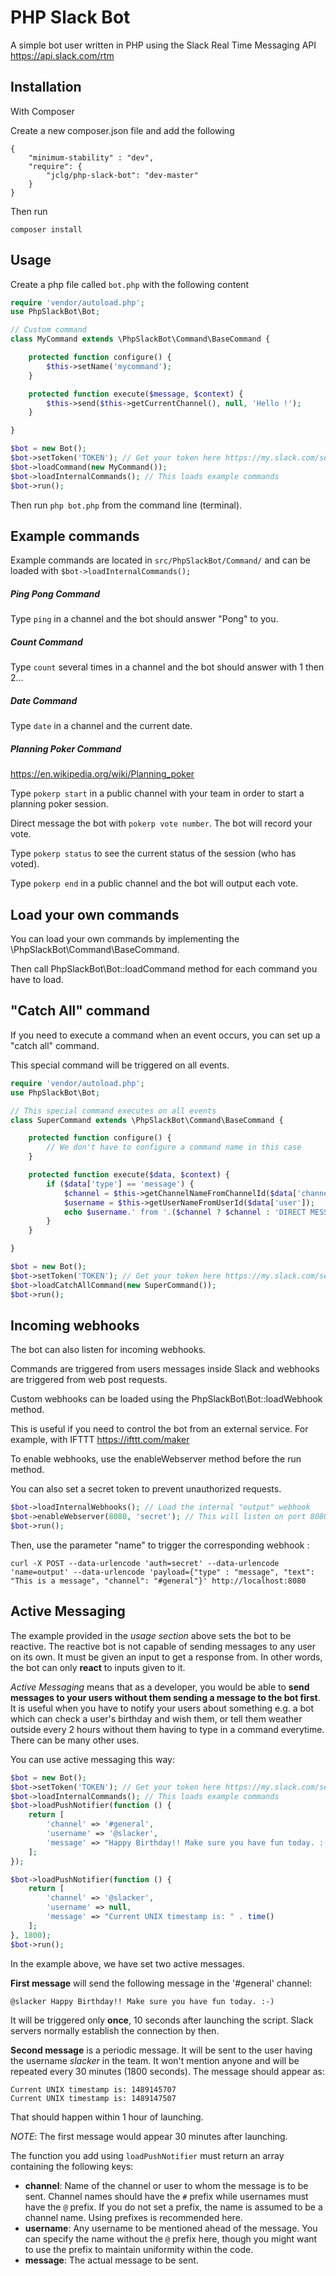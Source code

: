 # PHP Slack Bot

A simple bot user written in PHP using the Slack Real Time Messaging API https://api.slack.com/rtm

## Installation
With Composer


Create a new composer.json file and add the following

    {
        "minimum-stability" : "dev",
        "require": {
            "jclg/php-slack-bot": "dev-master"
        }
    }

Then run

    composer install

## Usage

Create a php file called `bot.php` with the following content

```php
require 'vendor/autoload.php';
use PhpSlackBot\Bot;

// Custom command
class MyCommand extends \PhpSlackBot\Command\BaseCommand {

    protected function configure() {
        $this->setName('mycommand');
    }

    protected function execute($message, $context) {
        $this->send($this->getCurrentChannel(), null, 'Hello !');
    }

}

$bot = new Bot();
$bot->setToken('TOKEN'); // Get your token here https://my.slack.com/services/new/bot
$bot->loadCommand(new MyCommand());
$bot->loadInternalCommands(); // This loads example commands
$bot->run();
```

Then run `php bot.php` from the command line (terminal).

## Example commands

Example commands are located in `src/PhpSlackBot/Command/` and can be loaded with `$bot->loadInternalCommands();`

##### Ping Pong Command

Type `ping` in a channel and the bot should answer "Pong" to you.

##### Count Command

Type `count` several times in a channel and the bot should answer with 1 then 2...

##### Date Command

Type `date` in a channel and the current date.

##### Planning Poker Command

https://en.wikipedia.org/wiki/Planning_poker

Type `pokerp start` in a public channel with your team in order to start a planning poker session.

Direct message the bot with `pokerp vote number`. The bot will record your vote.

Type `pokerp status` to see the current status of the session (who has voted).

Type `pokerp end` in a public channel and the bot will output each vote.

## Load your own commands

You can load your own commands by implementing the \PhpSlackBot\Command\BaseCommand.

Then call PhpSlackBot\Bot::loadCommand method for each command you have to load.

## "Catch All" command

If you need to execute a command when an event occurs, you can set up a "catch all" command.

This special command will be triggered on all events.

```php
require 'vendor/autoload.php';
use PhpSlackBot\Bot;

// This special command executes on all events
class SuperCommand extends \PhpSlackBot\Command\BaseCommand {

    protected function configure() {
        // We don't have to configure a command name in this case
    }

    protected function execute($data, $context) {
        if ($data['type'] == 'message') {
            $channel = $this->getChannelNameFromChannelId($data['channel']);
            $username = $this->getUserNameFromUserId($data['user']);
            echo $username.' from '.($channel ? $channel : 'DIRECT MESSAGE').' : '.$data['text'].PHP_EOL;
        }
    }

}

$bot = new Bot();
$bot->setToken('TOKEN'); // Get your token here https://my.slack.com/services/new/bot
$bot->loadCatchAllCommand(new SuperCommand());
$bot->run();
```

## Incoming webhooks

The bot can also listen for incoming webhooks.

Commands are triggered from users messages inside Slack and webhooks are triggered from web post requests.

Custom webhooks can be loaded using the PhpSlackBot\Bot::loadWebhook method.

This is useful if you need to control the bot from an external service. For example, with IFTTT https://ifttt.com/maker

To enable webhooks, use the enableWebserver method before the run method.

You can also set a secret token to prevent unauthorized requests.


```php
$bot->loadInternalWebhooks(); // Load the internal "output" webhook
$bot->enableWebserver(8080, 'secret'); // This will listen on port 8080
$bot->run();
```

Then, use the parameter "name" to trigger the corresponding webhook :

```
curl -X POST --data-urlencode 'auth=secret' --data-urlencode 'name=output' --data-urlencode 'payload={"type" : "message", "text": "This is a message", "channel": "#general"}' http://localhost:8080
```

## Active Messaging

The example provided in the *usage section* above sets the bot to be reactive. The reactive bot is not capable of sending messages to any user on its own. It must be given an input to get a response from. In other words, the bot can only **react** to inputs given to it. 

*Active Messaging* means that as a developer, you would be able to **send messages to your users without them sending a message to the bot first**. It is useful when you have to notify your users about something e.g. a bot which can check a user's birthday and wish them, or tell them weather outside every 2 hours without them having to type in a command everytime. There can be many other uses.

You can use active messaging this way: 

```php
$bot = new Bot();
$bot->setToken('TOKEN'); // Get your token here https://my.slack.com/services/new/bot
$bot->loadInternalCommands(); // This loads example commands
$bot->loadPushNotifier(function () {
	return [
		'channel' => '#general',
		'username' => '@slacker',
		'message' => "Happy Birthday!! Make sure you have fun today. :-)"
	];
});

$bot->loadPushNotifier(function () {
	return [
		'channel' => '@slacker',
		'username' => null,
		'message' => "Current UNIX timestamp is: " . time()
	];
}, 1800);
$bot->run();

```

In the example above, we have set two active messages. 

**First message** will send the following message in the '#general' channel: 

```
@slacker Happy Birthday!! Make sure you have fun today. :-)
```

It will be triggered only **once**, 10 seconds after launching the script. Slack servers normally establish the connection by then.

**Second message** is a periodic message. It will be sent to the user having the username *slacker* in the team. It won't mention anyone and will be repeated every 30 minutes (1800 seconds). The message should appear as: 

```
Current UNIX timestamp is: 1489145707
Current UNIX timestamp is: 1489147507
```

That should happen within 1 hour of launching. 

*NOTE*: The first message would appear 30 minutes after launching.

The function you add using `loadPushNotifier` must return an array containing the following keys:

- **channel**: Name of the channel or user to whom the message is to be sent. Channel names should have the `#` prefix while usernames must have the `@` prefix. If you do not set a prefix, the name is assumed to be a channel name. Using prefixes is recommended here.
- **username**: Any username to be mentioned ahead of the message. You can specify the name without the `@` prefix here, though you might want to use the prefix to maintain uniformity within the code.
- **message**: The actual message to be sent.

